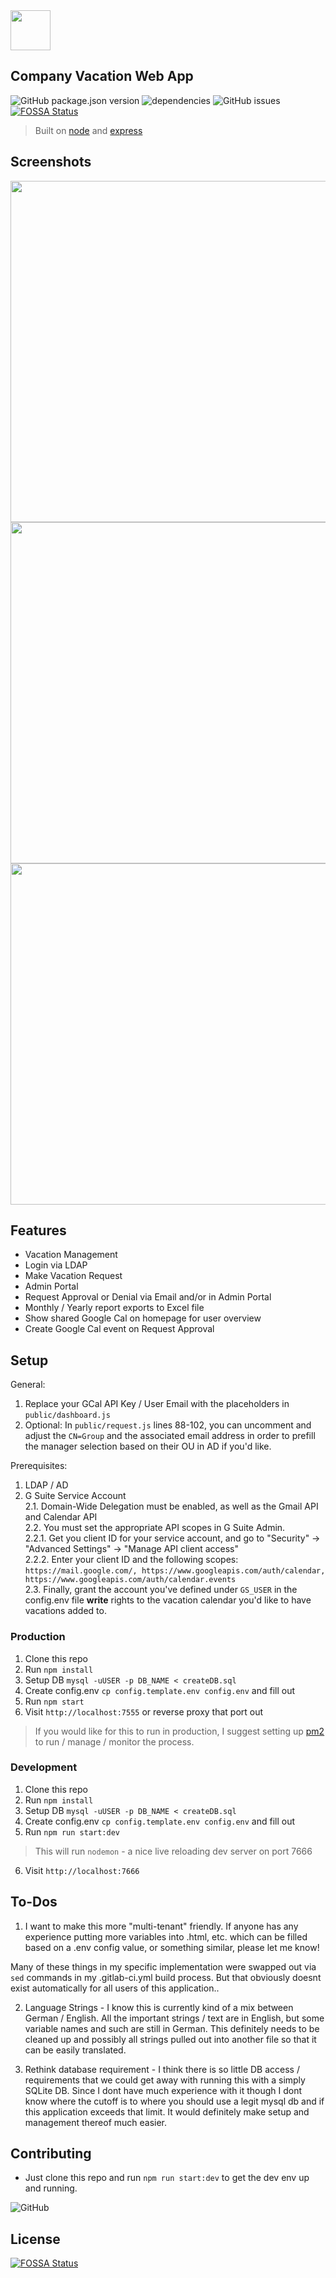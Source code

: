 <img src="https://vacation.newtelco.de/nt_vacation.png" width="64" height="64">

## Company Vacation Web App  

![GitHub package.json version](https://img.shields.io/github/package-json/v/ndom91/companyvacations.svg?style=flat-square)
![dependencies](https://img.shields.io/david/dev/ndom91/CompanyVacations.svg?style=flat-square)
![GitHub issues](https://img.shields.io/github/issues-raw/ndom91/CompanyVacations.svg?style=flat-square)
[![FOSSA Status](https://app.fossa.io/api/projects/git%2Bgithub.com%2Fndom91%2FCompanyVacations.svg?type=shield)](https://app.fossa.io/projects/git%2Bgithub.com%2Fndom91%2FCompanyVacations?ref=badge_shield)

> Built on [node](https://nodejs.org/en/) and [express](https://expressjs.com/)  

## Screenshots

<img src="https://imgur.com/egNW1Le.png" width="860" height="546">
<img src="https://imgur.com/fQHe279.png" width="860" height="546">
<img src="https://imgur.com/17MzvvK.png" width="860" height="546">

## Features

- Vacation Management  
- Login via LDAP  
- Make Vacation Request  
- Admin Portal  
- Request Approval or Denial via Email and/or in Admin Portal  
- Monthly / Yearly report exports to Excel file  
- Show shared Google Cal on homepage for user overview  
- Create Google Cal event on Request Approval

## Setup  

General: 

1. Replace your GCal API Key / User Email with the placeholders in `public/dashboard.js` 
2. Optional: In `public/request.js` lines 88-102, you can uncomment and adjust the `CN=Group` and the associated email address in order to prefill the manager selection based on their OU in AD if you'd like. 

Prerequisites:  
1. LDAP / AD   
2. G Suite Service Account  
    2.1. Domain-Wide Delegation must be enabled, as well as the Gmail API and Calendar API  
    2.2. You must set the appropriate API scopes in G Suite Admin.  
        2.2.1. Get you client ID for your service account, and go to "Security" -> "Advanced Settings" -> "Manage API client access"   
        2.2.2. Enter your client ID and the following scopes: `https://mail.google.com/, https://www.googleapis.com/auth/calendar, https://www.googleapis.com/auth/calendar.events`   
    2.3. Finally, grant the account you've defined under `GS_USER` in the config.env file **write** rights to the vacation calendar you'd like to have vacations added to.   

### Production

1. Clone this repo  
2. Run `npm install`  
3. Setup DB `mysql -uUSER -p DB_NAME < createDB.sql`
4. Create config.env `cp config.template.env config.env` and fill out
5. Run `npm start`  
6. Visit `http://localhost:7555` or reverse proxy that port out  

> If you would like for this to run in production, I suggest setting up [pm2](https://pm2.io/runtime/) to run / manage / monitor the process. 

### Development

1. Clone this repo
2. Run `npm install`
3. Setup DB `mysql -uUSER -p DB_NAME < createDB.sql`
4. Create config.env `cp config.template.env config.env` and fill out
5. Run `npm run start:dev`
  > This will run `nodemon` - a nice live reloading dev server on port 7666
6. Visit `http://localhost:7666`

## To-Dos

1. I want to make this more "multi-tenant" friendly. If anyone has any experience putting more variables into .html, etc. which can be filled based on a .env config value, or something similar, please let me know!

Many of these things in my specific implementation were swapped out via `sed` commands in my .gitlab-ci.yml build process. But that obviously doesnt exist automatically for all users of this application.. 

2. Language Strings - I know this is currently kind of a mix between German / English. All the important strings / text are in English, but some variable names and such are still in German. This definitely needs to be cleaned up and possibly all strings pulled out into another file so that it can be easily translated.  

3. Rethink database requirement - I think there is so little DB access / requirements that we could get away with running this with a simply SQLite DB. Since I dont have much experience with it though I dont know where the cutoff is to where you should use a legit mysql db and if this application exceeds that limit. It would definitely make setup and management thereof much easier. 

## Contributing  

- Just clone this repo and run `npm run start:dev` to get the dev env up and running.

![GitHub](https://img.shields.io/github/license/ndom91/companyvacations.svg?style=flat-square)


## License
[![FOSSA Status](https://app.fossa.io/api/projects/git%2Bgithub.com%2Fndom91%2FCompanyVacations.svg?type=large)](https://app.fossa.io/projects/git%2Bgithub.com%2Fndom91%2FCompanyVacations?ref=badge_large)